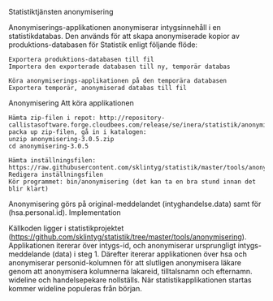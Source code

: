 Statistiktjänsten anonymisering

Anonymiserings-applikationen anonymiserar intygsinnehåll i en statistikdatabas. Den används för att skapa anonymiserade kopior av produktions-databasen för Statistik enligt följande flöde:

    Exportera produktions-databasen till fil
    Importera den exporterade databasen till ny, temporär databas

    Köra anonymiserings-applikationen på den temporära databasen
    Exportera temporär, anonymiserad databas till fil

Anonymisering
Att köra applikationen

    Hämta zip-filen i repot: http://repository-callistasoftware.forge.cloudbees.com/release/se/inera/statistik/anonymisering/3.0.5/
    packa up zip-filen, gå in i katalogen:
    unzip anonymisering-3.0.5.zip
    cd anonymisering-3.0.5

    Hämta inställningsfilen: https://raw.githubusercontent.com/sklintyg/statistik/master/tools/anonymisering/dataSource.properties
    Redigera inställningsfilen
    Kör programmet: bin/anonymisering (det kan ta en bra stund innan det blir klart)

Anonymisering görs på original-meddelandet (intyghandelse.data) samt för (hsa.personal.id).
Implementation

Källkoden ligger i statistikprojektet (https://github.com/sklintyg/statistik/tree/master/tools/anonymisering). Applikationen itererar över intygs-id, och anonymiserar ursprungligt intygs-meddelande (data) i steg 1. Därefter itererar applikationen över hsa och anonymiserar personid-kolumnen för att slutligen anonymisera läkare genom att anonymisera kolumnerna lakareid, tilltalsnamn och efternamn.
wideline och handelsepekare nollställs. När statistikapplikationen startas kommer wideline populeras från början.
